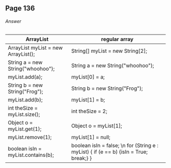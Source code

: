 ## Page 136
###### Answer

|ArrayList|regular array|
|---------|-------------|
|ArrayList<String> myList = new ArrayList<String>();|String[] myList = new String[2];|
|String a = new String("whoohoo");|String a = new String("whoohoo");|
|myList.add(a);|myList[0] = a;|
|String b = new String("Frog");|String b = new String("Frog");|
|myList.add(b);|myList[1] = b;|
|int theSize = myList.size();|int theSize = 2;|
|Object o = myList.get(1);|Object o = myList[1];|
|myList.remove(1);|myList[1] = null;|
|boolean isIn = myList.contains(b);|boolean isIn = false; \n for (String e : myList) { if (e == b) {isIn = True; break;} }|

